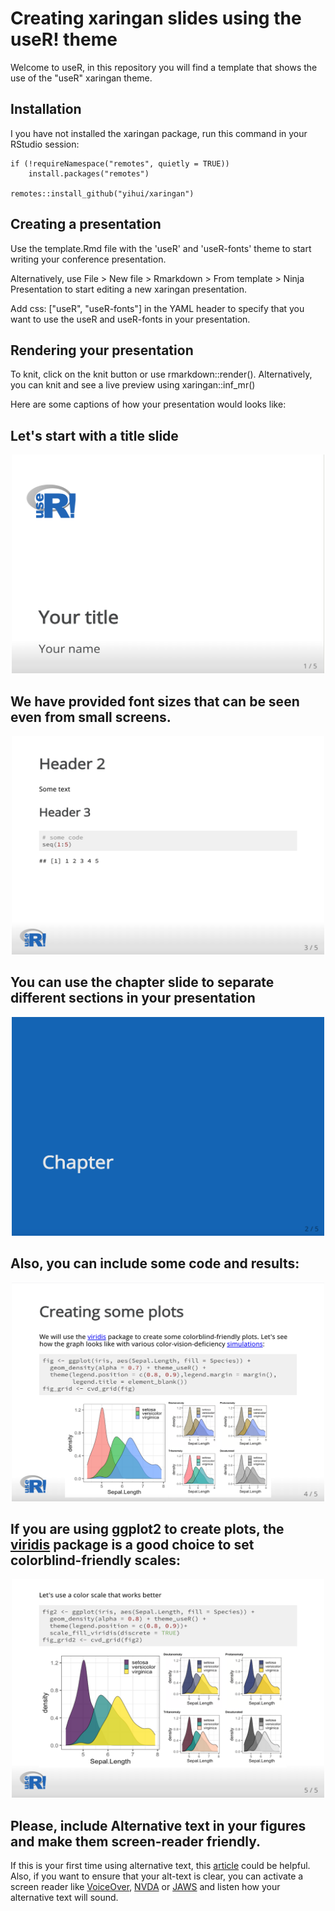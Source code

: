 #  Creating xaringan slides using the useR! theme


Welcome to useR, in this repository you will find a template that shows the use of the "useR" xaringan theme. 

## Installation 

I you have not installed the xaringan package, run this command in your RStudio session:

```
if (!requireNamespace("remotes", quietly = TRUE))
    install.packages("remotes")

remotes::install_github("yihui/xaringan")
```

## Creating a presentation

Use the template.Rmd file with the 'useR' and 'useR-fonts' theme to start writing your conference presentation. 

Alternatively, use File > New file > Rmarkdown > From template > Ninja Presentation 
to start editing a new xaringan presentation. 


Add css: ["useR", "useR-fonts"] in the YAML header to specify that you want to use the useR and useR-fonts in your presentation.


## Rendering your presentation

To knit, click on the knit button or use rmarkdown::render(). Alternatively, you can knit and see a live preview using xaringan::inf_mr()


Here are some captions of how your presentation would looks like:

## Let's start with a title slide


<p align="center">
<img src="img/title.png"
     alt="An example of a title slide with the xaringan theme 'useR' including the conference logo in the top left corner and the presentation's title and presenter's name in the bottom left corner"
     width="500" 
     height="350" />
</p>


## We have provided font sizes that can be seen even from small screens.

<p align="center">
<img src="img/header.png"
     alt="An example slide showing the appropiate font size of the headers included in the xaringan theme configuration, as well as the font size of some R code"
     width="500" 
     height="350" />
</p>


## You can use the chapter slide to separate different sections in your presentation


<p align="center">
<img src="img/chapter.png"
     alt="A slide of class 'chapter' with blue background and the word 'Chapter' in light grey color at the left center of the slide"
     width="500" 
     height="350" />
</p>


## Also, you can include some code and results:

<p align="center">
<img src="img/plots.png"
     alt="In the left column: An example histogram created with the default ggplot2 color scale, showing three curves in pink, green and blue. In the right column: four panels showing how the histogram curves look with four different color-vision-deficiencies"
     width="500" 
     height="350" />
</p>


## If you are using ggplot2 to create plots, the [viridis](https://cran.r-project.org/web/packages/viridis/vignettes/intro-to-viridis.html) package is a good choice to set colorblind-friendly scales: 

<p align="center">
<img src="img/plots_viridis.png"
     alt="In the left column: The histogram created with ggplot2 now includes a colorblind-friendly scale, showing three curves in purple, green and yellow. In the right column: four panels showing how the histogram curves look with four different color-vision-deficiencies"
     width="500" 
     height="350" />
</p>


## Please, include Alternative text in your figures and make them screen-reader friendly.   


If this is your first time using alternative text, this [article](https://www.techsmith.com/blog/how-to-create-alternative-text-for-images-for-accessibility-and-seo/) could be helpful. Also, if you want to ensure that your alt-text is clear, you can activate a screen reader like [VoiceOver](https://webaim.org/articles/voiceover/), [NVDA](https://webaim.org/articles/nvda/) or [JAWS](https://webaim.org/articles/jaws/) and listen how your alternative text will sound. 


